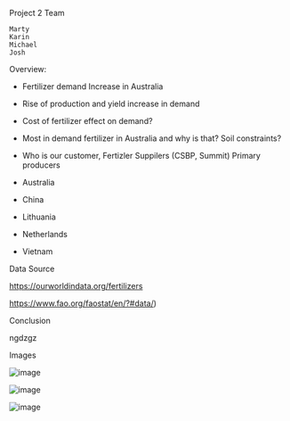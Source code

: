 
Project 2 Team

    Marty
    Karin
    Michael
    Josh


Overview:

- Fertilizer demand Increase in Australia

- Rise of production and yield increase in demand

- Cost of fertilizer effect on demand?

- Most in demand fertilizer in Australia and why is that? Soil constraints?

- Who is our customer, Fertizler Suppilers (CSBP, Summit) Primary producers

- Australia
- China
- Lithuania
- Netherlands
- Vietnam



Data Source

https://ourworldindata.org/fertilizers

https://www.fao.org/faostat/en/?#data/)



Conclusion

ngdzgz

Images

![image](https://user-images.githubusercontent.com/99587551/180714131-30a2752a-a698-4a9f-b233-d1340461665c.png)


![image](https://user-images.githubusercontent.com/99587551/180713967-b37db170-014b-4271-b0db-b970951c2c38.png)


![image](https://user-images.githubusercontent.com/99587551/180713786-e6fbd1f0-19dc-422d-88a6-6759680d2485.png)


